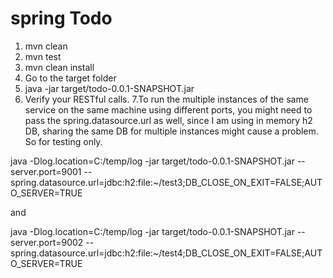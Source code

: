 # spring Todo

1. mvn clean
2. mvn test
3. mvn clean install 
4. Go to the target folder
5. java -jar target/todo-0.0.1-SNAPSHOT.jar
6. Verify your RESTful calls.
7.To run the multiple instances of the same service on the same machine using different ports, you might need to pass the spring.datasource.url as well, since I am using in memory h2 DB, sharing the same DB for multiple instances  might cause a problem. So for testing only.

java -Dlog.location=C:/temp/log -jar target/todo-0.0.1-SNAPSHOT.jar --server.port=9001 --spring.datasource.url=jdbc:h2:file:~/test3;DB_CLOSE_ON_EXIT=FALSE;AUTO_SERVER=TRUE

and 

java -Dlog.location=C:/temp/log -jar target/todo-0.0.1-SNAPSHOT.jar --server.port=9002 --spring.datasource.url=jdbc:h2:file:~/test4;DB_CLOSE_ON_EXIT=FALSE;AUTO_SERVER=TRUE


